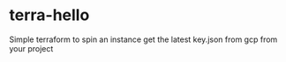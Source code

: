 # terra-hello
Simple terraform to spin an instance
get the latest key.json from gcp from your project

